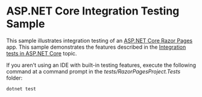 # ASP.NET Core Integration Testing Sample

This sample illustrates integration testing of an [ASP.NET Core Razor Pages](https://learn.microsoft.com/aspnet/core/mvc/razor-pages) app. This sample demonstrates the features described in the [Integration tests in ASP.NET Core](https://learn.microsoft.com/aspnet/core/test/integration-tests) topic.

If you aren't using an IDE with built-in testing features, execute the following command at a command prompt in the *tests/RazorPagesProject.Tests* folder:

```console
dotnet test
```
